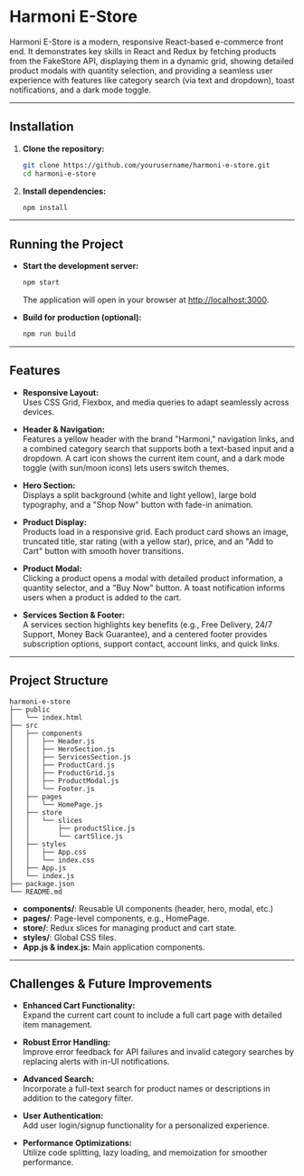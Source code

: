 # Harmoni E-Store

Harmoni E-Store is a modern, responsive React-based e-commerce front end. It demonstrates key skills in React and Redux by fetching products from the FakeStore API, displaying them in a dynamic grid, showing detailed product modals with quantity selection, and providing a seamless user experience with features like category search (via text and dropdown), toast notifications, and a dark mode toggle.

---

## Installation

1. **Clone the repository:**

   ```bash
   git clone https://github.com/yourusername/harmoni-e-store.git
   cd harmoni-e-store
   ```

2. **Install dependencies:**

   ```bash
   npm install
   ```

---

## Running the Project

- **Start the development server:**

  ```bash
  npm start
  ```

  The application will open in your browser at [http://localhost:3000](http://localhost:3000).

- **Build for production (optional):**

  ```bash
  npm run build
  ```

---

## Features

- **Responsive Layout:**  
  Uses CSS Grid, Flexbox, and media queries to adapt seamlessly across devices.

- **Header & Navigation:**  
  Features a yellow header with the brand "Harmoni," navigation links, and a combined category search that supports both a text-based input and a dropdown. A cart icon shows the current item count, and a dark mode toggle (with sun/moon icons) lets users switch themes.

- **Hero Section:**  
  Displays a split background (white and light yellow), large bold typography, and a "Shop Now" button with fade-in animation.

- **Product Display:**  
  Products load in a responsive grid. Each product card shows an image, truncated title, star rating (with a yellow star), price, and an "Add to Cart" button with smooth hover transitions.

- **Product Modal:**  
  Clicking a product opens a modal with detailed product information, a quantity selector, and a "Buy Now" button. A toast notification informs users when a product is added to the cart.

- **Services Section & Footer:**  
  A services section highlights key benefits (e.g., Free Delivery, 24/7 Support, Money Back Guarantee), and a centered footer provides subscription options, support contact, account links, and quick links.

---

## Project Structure

```
harmoni-e-store
├── public
│   └── index.html
├── src
│   ├── components
│   │   ├── Header.js
│   │   ├── HeroSection.js
│   │   ├── ServicesSection.js
│   │   ├── ProductCard.js
│   │   ├── ProductGrid.js
│   │   ├── ProductModal.js
│   │   └── Footer.js
│   ├── pages
│   │   └── HomePage.js
│   ├── store
│   │   └── slices
│   │       ├── productSlice.js
│   │       └── cartSlice.js
│   ├── styles
│   │   ├── App.css
│   │   └── index.css
│   ├── App.js
│   └── index.js
├── package.json
└── README.md
```

- **components/**: Reusable UI components (header, hero, modal, etc.)  
- **pages/**: Page-level components, e.g., HomePage.  
- **store/**: Redux slices for managing product and cart state.  
- **styles/**: Global CSS files.  
- **App.js & index.js:** Main application components.

---

## Challenges & Future Improvements

- **Enhanced Cart Functionality:**  
  Expand the current cart count to include a full cart page with detailed item management.

- **Robust Error Handling:**  
  Improve error feedback for API failures and invalid category searches by replacing alerts with in-UI notifications.

- **Advanced Search:**  
  Incorporate a full-text search for product names or descriptions in addition to the category filter.

- **User Authentication:**  
  Add user login/signup functionality for a personalized experience.

- **Performance Optimizations:**  
  Utilize code splitting, lazy loading, and memoization for smoother performance.

